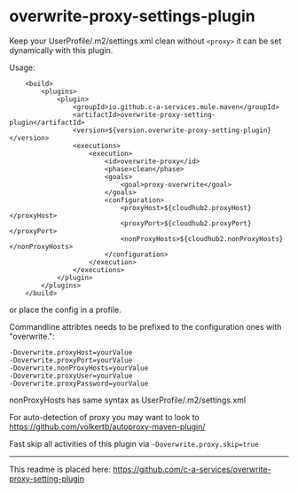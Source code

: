 # overwrite-proxy-settings-plugin

Keep your UserProfile/.m2/settings.xml clean without `<proxy>` it can be set dynamically with this plugin.


Usage:

```
	<build>
		<plugins>
			<plugin>
				<groupId>io.github.c-a-services.mule.maven</groupId>
				<artifactId>overwrite-proxy-setting-plugin</artifactId>
				<version>${version.overwrite-proxy-setting-plugin}</version>
				<executions>
					<execution>
						<id>overwrite-proxy</id>
						<phase>clean</phase>
						<goals>
							<goal>proxy-overwrite</goal>
						</goals>
						<configuration>
							<proxyHost>${cloudhub2.proxyHost}</proxyHost>
							<proxyPort>${cloudhub2.proxyPort}</proxyPort>
							<nonProxyHosts>${cloudhub2.nonProxyHosts}</nonProxyHosts>
						</configuration>
					</execution>
				</executions>
			</plugin>
		</plugins>
	</build>
```

or place the config in a profile.

Commandline attribtes needs to be prefixed to the configuration ones with "overwrite.":

```
-Doverwrite.proxyHost=yourValue
-Doverwrite.proxyPort=yourValue
-Doverwrite.nonProxyHosts=yourValue
-Doverwrite.proxyUser=yourValue
-Doverwrite.proxyPassword=yourValue
```

nonProxyHosts has same syntax as UserProfile/.m2/settings.xml

For auto-detection of proxy you may want to look to <https://github.com/volkertb/autoproxy-maven-plugin/>

Fast skip all activities of this plugin via `-Doverwrite.proxy.skip=true`

---
This readme is placed here: <https://github.com/c-a-services/overwrite-proxy-setting-plugin>